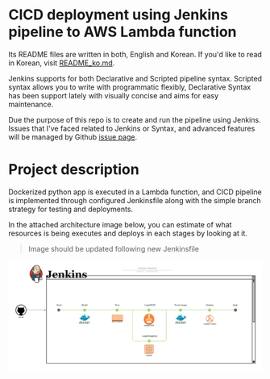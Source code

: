 # CICD deployment using Jenkins pipeline to AWS Lambda function

Its README files are written in both, English and Korean. If you'd like to read in Korean, visit [README_ko.md](./README_ko.md).

Jenkins supports for both Declarative and Scripted pipeline syntax. Scripted syntax allows you to write with programmatic flexibly, Declarative Syntax has been support lately with visually concise and aims for easy maintenance.

Due the purpose of this repo is to create and run the pipeline using Jenkins. Issues that I've faced related to Jenkins or Syntax, and advanced features will be managed by Github [issue page](https://github.com/HaeyoonJo/devops-handson-jenkins-pipeline-py/issues).


# Project description

Dockerized python app is executed in a Lambda function, and CICD pipeline is implemented through configured Jenkinsfile along with the simple branch strategy for testing and deployments.

In the attached architecture image below, you can estimate of what resources is being executes and deploys in each stages by looking at it. 

> Image should be updated following new Jenkinsfile

<img src="./images/jenkins_pipeline.png" width="1000">